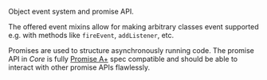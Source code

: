 Object event system and promise API. 

The offered event mixins allow for making arbitrary classes event supported e.g. with methods like `fireEvent`, `addListener`, etc.

Promises are used to structure asynchronously running code. The promise API in *Core* is fully [Promise A+](http://promises-aplus.github.com/promises-spec/) spec compatible and should be able to interact with other promise APIs flawlessly.
